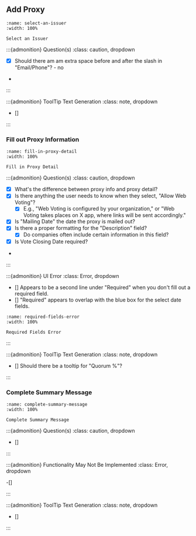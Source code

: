 

## Add Proxy





```{figure} ../../_static/solo_app/Service/Add_Proxy/Select_An_Issuer.png
:name: select-an-issuer
:width: 100%

Select an Issuer
```

:::{admonition} Question(s)
:class: caution, dropdown

- [X]  Should there am am extra space before and after the slash in "Email/Phone"? - no
- 

:::



:::{admonition} ToolTip Text Generation
:class: note, dropdown

- [] 

:::


### Fill out Proxy Information



```{figure} ../../_static/solo_app/Service/Add_Proxy/Fill_In_Proxy_Detail.png
:name: fill-in-proxy-detail
:width: 100%

Fill in Proxy Detail
```

:::{admonition} Question(s)
:class: caution, dropdown

- [X]  What's the difference between proxy info and proxy detail?
- [X] Is there anything the user needs to know when they select, "Allow Web Voting"?
  - [X] E.g., "Web Voting is configured by your organization," or "Web Voting takes places on X app, where links will be sent accordingly."
- [X] Is "Mailing Date" the date the proxy is mailed out?
- [X] Is there a proper formatting for the "Description" field? 
  - [X]  Do companies often include certain information in this field?
- [X] Is Vote Closing Date required?
- 
:::



:::{admonition} UI Error
:class: Error, dropdown

- [] Appears to be a second line under "Required" when you don't fill out a required field. 
- [] "Required" appears to overlap with the blue box for the select date fields. 


```{figure} ../../_static/solo_app/Service/Add_Proxy/Required_Fields_Error.png
:name: required-fields-error
:width: 100%

Required Fields Error
```



:::


:::{admonition} ToolTip Text Generation
:class: note, dropdown

- [] Should there be a tooltip for "Quorum %"? 
 
    

:::


### Complete Summary Message


```{figure} ../../_static/solo_app/Service/Add_Proxy/Complete_Summary_Message.png
:name: complete-summary-message
:width: 100%

Complete Summary Message
```

:::{admonition} Question(s)
:class: caution, dropdown

- [] 

:::



:::{admonition} Functionality May Not Be Implemented
:class: Error, dropdown

-[] 

::: 


:::{admonition} ToolTip Text Generation
:class: note, dropdown

- [] 

:::

